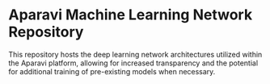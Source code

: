 # Aparavi Machine Learning Network Repository
This repository hosts the deep learning network architectures utilized within the Aparavi platform, allowing for increased transparency and the potential for additional training of pre-existing models when necessary.